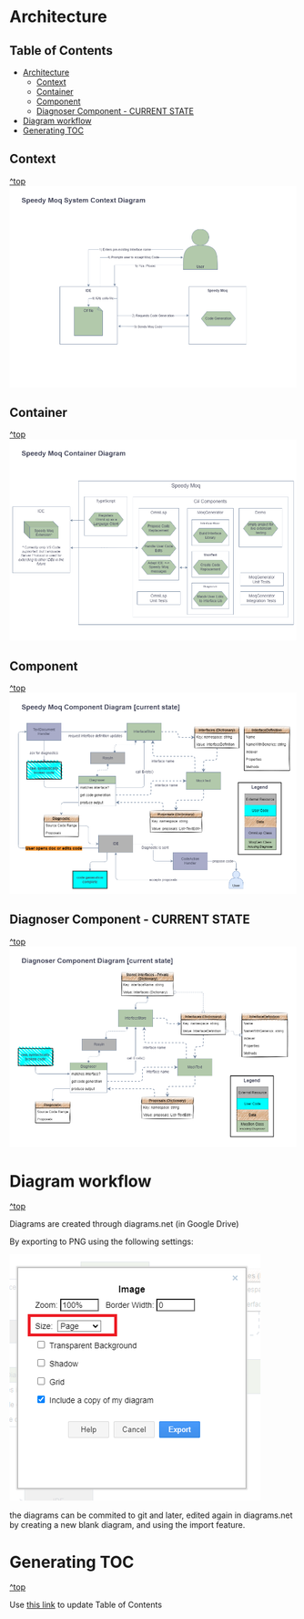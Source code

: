 # Architecture

## Table of Contents
- [Architecture](#architecture)
  - [Context](#context)
  - [Container](#container)
  - [Component](#component)
  - [Diagnoser Component - CURRENT STATE](#diagnoser-component---current-state)
- [Diagram workflow](#diagram-workflow)
- [Generating TOC](#generating-toc)

## Context
[^top](#table-of-contents)
![Context](./images/diagrams/Context.png)

## Container
[^top](#table-of-contents)
![Container](./images/diagrams/Container.png)

## Component
[^top](#table-of-contents)
![Component](./images/diagrams/Component-Current%20State.png)

## Diagnoser Component - CURRENT STATE
[^top](#table-of-contents)
![Diagnoser Component Current State](./images/diagrams/Component-Diagnoser_Current.png)

# Diagram workflow
[^top](#table-of-contents)

Diagrams are created through diagrams.net (in Google Drive)

By exporting to PNG using the following settings:

![PNG Export](./images/diagrams/how-to-export-from-diagramsDotNet.png)

the diagrams can be commited to git and later, edited again in diagrams.net by creating a new blank diagram, and using the import feature.

# Generating TOC
[^top](#table-of-contents)

Use [this link](https://imthenachoman.github.io/nGitHubTOC/) to update Table of Contents